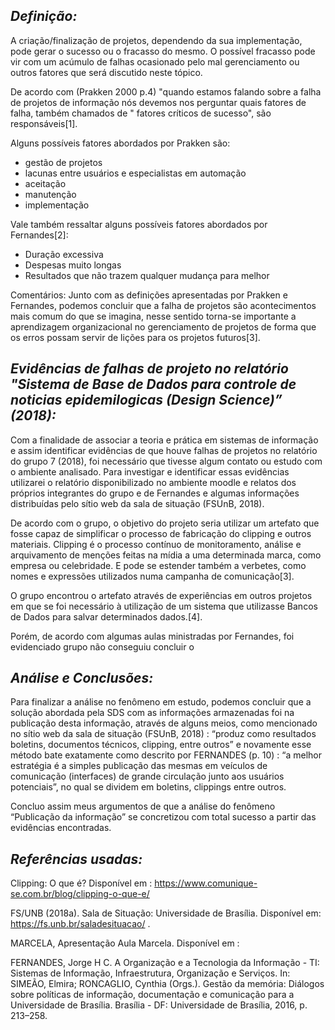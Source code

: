 


## *Definição:*


A criação/finalização de projetos, dependendo da sua implementação, pode gerar o sucesso ou o fracasso do mesmo. O possível fracasso pode vir com um acúmulo de falhas ocasionado pelo mal gerenciamento ou outros fatores que será discutido neste tópico.

De acordo com (Prakken 2000 p.4) "quando estamos falando sobre a falha de projetos de informação nós devemos nos perguntar quais fatores de falha, também chamados de " fatores críticos de sucesso", são responsáveis[1]. 

Alguns possíveis fatores abordados por Prakken são:
 - gestão de projetos
 - lacunas entre usuários e especialistas em automação
 - aceitação
 - manutenção
 - implementação
 
Vale também ressaltar alguns possíveis fatores abordados por Fernandes[2]:
 - Duração excessiva  
 - Despesas muito longas  
 - Resultados que não trazem qualquer mudança para melhor
 


Comentários: Junto com as definições apresentadas por Prakken e Fernandes, podemos concluir que a falha de projetos são acontecimentos mais comum do que se imagina, nesse sentido torna-se importante a aprendizagem organizacional no gerenciamento de projetos de forma que os erros possam servir de lições para os projetos futuros[3].




## *Evidências de falhas de projeto  no relatório "Sistema de Base de Dados para controle de noticias epidemilogicas (Design Science)” (2018):*

 Com a finalidade de associar a teoria e prática em sistemas de informação e assim identificar evidências de que houve falhas de projetos no relatório do grupo 7 (2018),  foi necessário que tivesse algum contato ou estudo com o ambiente analisado. Para investigar e identificar essas evidências utilizarei o relatório disponibilizado no ambiente moodle e relatos dos próprios integrantes do grupo e de Fernandes e algumas informações distribuídas pelo sítio web da sala de situação (FSUnB, 2018).

De acordo com o grupo, o objetivo do projeto seria utilizar um artefato que  fosse capaz de simplificar o processo de fabricação do clipping e outros materiais. Clipping é o processo contínuo de monitoramento, análise e arquivamento de menções feitas na mídia a uma determinada marca, como empresa ou celebridade. E pode se estender também a verbetes, como nomes e expressões utilizados numa campanha de comunicação[3].

O grupo encontrou o artefato através de experiências em outros projetos em que se foi necessário à utilização de um sistema que utilizasse Bancos  de Dados para salvar determinados dados.[4]. 

Porém, de acordo com algumas aulas ministradas por Fernandes, foi evidenciado grupo não conseguiu concluir o 







## *Análise e Conclusões:*



Para finalizar a análise no fenômeno em estudo, podemos concluir que a solução abordada pela SDS com as informações armazenadas foi na publicação desta informação, através de alguns meios, como mencionado no sítio web da sala de situação (FSUnB, 2018) : “produz como resultados boletins, documentos técnicos, clipping, entre outros” e novamente esse método bate exatamente como descrito por FERNANDES (p. 10) : “a melhor estratégia é a simples publicação das mesmas em veículos de comunicação (interfaces) de grande circulação junto aos usuários potenciais”, no qual se dividem em boletins, clippings entre outros. 

Concluo assim meus argumentos de que a análise do fenômeno “Publicação da informação” se concretizou com total sucesso a partir das evidências encontradas. 





## *Referências usadas:*



Clipping: O que é? Disponível em : https://www.comunique-se.com.br/blog/clipping-o-que-e/

 FS/UNB (2018a). Sala de Situação: Universidade de Brasília. Disponível em: https://fs.unb.br/saladesituacao/ . 
 
MARCELA, Apresentação Aula Marcela. Disponível em : 

FERNANDES, Jorge H C. A Organização e a Tecnologia da Informação - TI: Sistemas de Informação, Infraestrutura, Organização e Serviços. In: SIMEÃO, Elmira; RONCAGLIO, Cynthia (Orgs.). Gestão da memória:  Diálogos sobre políticas de informação, documentação e comunicação para a Universidade de Brasília. Brasília - DF: Universidade de Brasília, 2016, p. 213–258. 

 
<!--stackedit_data:
eyJoaXN0b3J5IjpbLTM0NzUwNzM3LC02NjMyMTI0MjUsMTY4ND
c1OTI5MywxMzg0NTMxMjQzLDE0MTI0MTA1OTcsNjY0MTgwNTEw
XX0=
-->